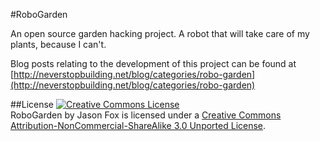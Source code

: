 #RoboGarden

An open source garden hacking project. A robot that will take care of my plants, because I can't. 

Blog posts relating to the development of this project can be found at [http://neverstopbuilding.net/blog/categories/robo-garden](http://neverstopbuilding.net/blog/categories/robo-garden)

##License
<a rel="license" href="http://creativecommons.org/licenses/by-nc-sa/3.0/deed.en_US"><img alt="Creative Commons License" style="border-width:0" src="http://i.creativecommons.org/l/by-nc-sa/3.0/88x31.png" /></a><br /><span xmlns:dct="http://purl.org/dc/terms/" property="dct:title">RoboGarden</span> by <span xmlns:cc="http://creativecommons.org/ns#" property="cc:attributionName">Jason Fox</span> is licensed under a <a rel="license" href="http://creativecommons.org/licenses/by-nc-sa/3.0/deed.en_US">Creative Commons Attribution-NonCommercial-ShareAlike 3.0 Unported License</a>.
